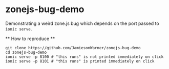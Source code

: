 # zonejs-bug-demo

Demonstrating a weird zone.js bug which depends on the port passed to `ionic serve`.

** How to reproduce **

```
git clone https://github.com/JamiesonWarner/zonejs-bug-demo
cd zonejs-bug-demo
ionic serve -p 8100 # "this runs" is not printed immediately on click         
ionic serve -p 8101 # "this runs" is printed immediately on click
```
